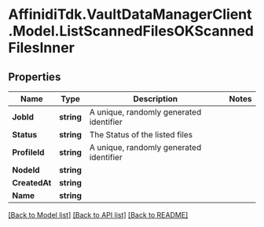 # AffinidiTdk.VaultDataManagerClient.Model.ListScannedFilesOKScannedFilesInner

## Properties

Name | Type | Description | Notes
------------ | ------------- | ------------- | -------------
**JobId** | **string** | A unique, randomly generated identifier | 
**Status** | **string** | The Status of the listed files | 
**ProfileId** | **string** | A unique, randomly generated identifier | 
**NodeId** | **string** |  | 
**CreatedAt** | **string** |  | 
**Name** | **string** |  | 

[[Back to Model list]](../README.md#documentation-for-models) [[Back to API list]](../README.md#documentation-for-api-endpoints) [[Back to README]](../README.md)

